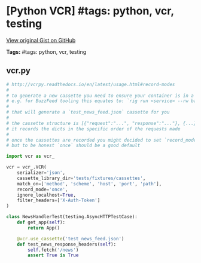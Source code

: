 # [Python VCR] #tags: python, vcr, testing

[View original Gist on GitHub](https://gist.github.com/Integralist/7fd120f523e82e352163302544c9f6b6)

**Tags:** #tags: python, vcr, testing

## vcr.py

```python
# http://vcrpy.readthedocs.io/en/latest/usage.html#record-modes
#
# to generate a new cassette you need to ensure your container is in a read/write mode
# e.g. for BuzzFeed tooling this equates to: `rig run <service> --rw bash`, then `py.test tests/integration/test_<service>.py`
#
# that will generate a `test_news_feed.json` cassette for you
#
# the cassette structure is [{"request":"...", "response":"..."}, {...}]
# it records the dicts in the specific order of the requests made
#
# once the cassettes are recorded you might decided to set `record_mode` to `never`?
# but to be honest `once` should be a good default

import vcr as vcr_

vcr = vcr_.VCR(
    serializer='json',
    cassette_library_dir='tests/fixtures/cassettes',
    match_on=['method', 'scheme', 'host', 'port', 'path'],
    record_mode='once',
    ignore_localhost=True,
    filter_headers=['X-Auth-Token']
)

class NewsHandlerTest(testing.AsyncHTTPTestCase):
    def get_app(self):
        return App()

    @vcr.use_cassette('test_news_feed.json')
    def test_news_response_headers(self):
        self.fetch('/news')
        assert True is True

```

